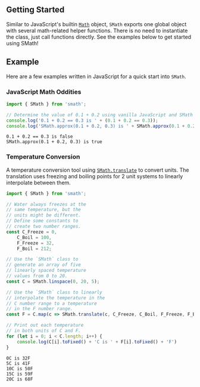 ## Getting Started

Similar to JavaScript's builtin [`Math`](https://developer.mozilla.org/en-US/docs/Web/JavaScript/Reference/Global_Objects/Math) object, `SMath` exports one global object with several math-related helper functions. There is no need to instantiate the class, just call functions directly. See the examples below to get started using SMath!

## Example

Here are a few examples written in JavaScript for a quick start into `SMath`.

### JavaScript Math Oddities

```js
import { SMath } from 'smath';

// Determine the value of 0.1 + 0.2 using vanilla JavaScript and SMath
console.log('0.1 + 0.2 == 0.3 is ' + (0.1 + 0.2 == 0.3));
console.log('SMath.approx(0.1 + 0.2, 0.3) is ' + SMath.approx(0.1 + 0.2, 0.3));
```

```text
0.1 + 0.2 == 0.3 is false
SMath.approx(0.1 + 0.2, 0.3) is true
```

### Temperature Conversion

A temperature conversion tool using [`SMath.translate`](https://npm.nicfv.com/smath/classes/SMath.html#translate) to convert units. The translation uses freezing and boiling points for 2 unit systems to linearly interpolate between them.

```js
import { SMath } from 'smath';

// Water always freezes at the
// same temperature, but the
// units might be different.
// Define some constants to
// create two number ranges.
const C_Freeze = 0,
    C_Boil = 100,
    F_Freeze = 32,
    F_Boil = 212;

// Use the `SMath` class to
// generate an array of five
// linearly spaced temperature
// values from 0 to 20.
const C = SMath.linspace(0, 20, 5);

// Use the `SMath` class to linearly
// interpolate the temperature in the
// C number range to a temperature
// in the F number range.
const F = C.map(c => SMath.translate(c, C_Freeze, C_Boil, F_Freeze, F_Boil));

// Print out each temperature
// in both units of C and F.
for (let i = 0; i < C.length; i++) {
    console.log(C[i].toFixed() + 'C is ' + F[i].toFixed() + 'F')
}
```

```text
0C is 32F
5C is 41F
10C is 50F
15C is 59F
20C is 68F
```